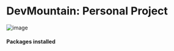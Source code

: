 # DevMountain: Personal Project 
![image](https://user-images.githubusercontent.com/72669250/115132208-331a6280-9fbb-11eb-8271-712b29c2a1f7.png)

#### Packages installed
